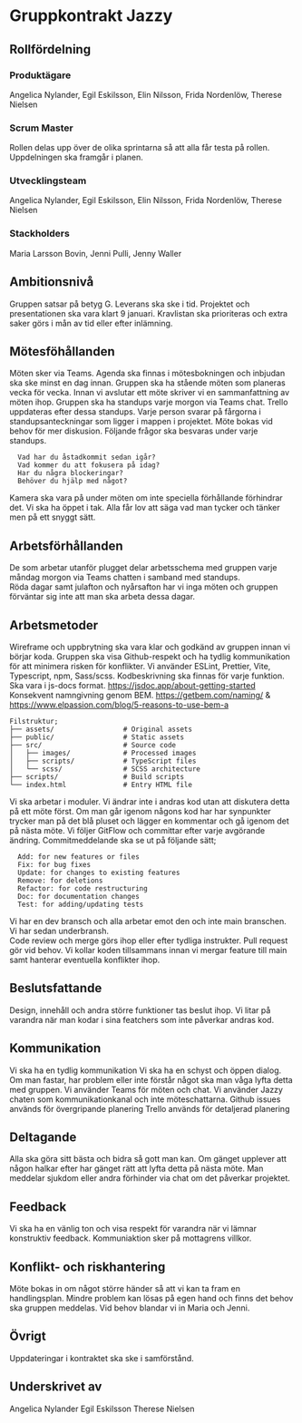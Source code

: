 
# Gruppkontrakt Jazzy

## Rollfördelning
### Produktägare
Angelica Nylander, 
Egil Eskilsson,
Elin Nilsson,
Frida Nordenlöw,
Therese Nielsen

### Scrum Master
Rollen delas upp över de olika sprintarna så att alla får testa på rollen.
Uppdelningen ska framgår i planen. 

### Utvecklingsteam
Angelica Nylander, 
Egil Eskilsson,
Elin Nilsson,
Frida Nordenlöw,
Therese Nielsen

### Stackholders 
Maria Larsson Bovin, 
Jenni Pulli, 
Jenny Waller

## Ambitionsnivå
Gruppen satsar på betyg G.
Leverans ska ske i tid. Projektet och presentationen ska vara klart 9 januari. 
Kravlistan ska prioriteras och extra saker görs i mån av tid eller efter inlämning.   

## Mötesföhållanden
Möten sker via Teams. Agenda ska finnas i mötesbokningen och inbjudan ska ske minst en dag innan. 
Gruppen ska ha stående möten som planeras vecka för vecka. Innan vi avslutar ett möte skriver vi en sammanfattning av möten ihop. 
Gruppen ska ha standups varje morgon via Teams chat. Trello uppdateras efter dessa standups. Varje person svarar på fårgorna i standupsanteckningar som ligger i mappen i projektet. Möte bokas vid behov för mer diskusion. Följande frågor ska besvaras under varje standups. 
```
  Vad har du åstadkommit sedan igår?
  Vad kommer du att fokusera på idag?
  Har du några blockeringar?
  Behöver du hjälp med något?
```
Kamera ska vara på under möten om inte speciella förhållande förhindrar det. 
Vi ska ha öppet i tak. Alla får lov att säga vad man tycker och tänker men på ett snyggt sätt. 

## Arbetsförhållanden
De som arbetar utanför plugget delar arbetsschema med gruppen varje måndag morgon via Teams chatten i samband med standups.  
Röda dagar samt julafton och nyårsafton har vi inga möten och gruppen förväntar sig inte att man ska arbeta dessa dagar. 

## Arbetsmetoder
Wireframe och uppbrytning ska vara klar och godkänd av gruppen innan vi börjar koda. 
Gruppen ska visa Github-respekt och ha tydlig kommunikation för att minimera risken för konflikter. 
Vi använder ESLint, Prettier, Vite, Typescript, npm, Sass/scss.
Kodbeskrivning ska finnas för varje funktion. Ska vara i js-docs format. https://jsdoc.app/about-getting-started
Konsekvent namngivning genom BEM. https://getbem.com/naming/ & https://www.elpassion.com/blog/5-reasons-to-use-bem-a
```
Filstruktur;
├── assets/                 # Original assets
├── public/                 # Static assets
├── src/                    # Source code
│   ├── images/             # Processed images
│   ├── scripts/            # TypeScript files
│   └── scss/               # SCSS architecture
├── scripts/                # Build scripts
└── index.html              # Entry HTML file
```
Vi ska arbetar i moduler.
Vi ändrar inte i andras kod utan att diskutera detta på ett möte först. Om man går igenom någons kod har har synpunkter trycker man på det blå pluset och lägger en kommentar och gå igenom det på nästa möte.
Vi följer GitFlow och committar efter varje avgörande ändring. Commitmeddelande ska se ut på följande sätt;  
```
  Add: for new features or files
  Fix: for bug fixes
  Update: for changes to existing features
  Remove: for deletions
  Refactor: for code restructuring
  Doc: for documentation changes
  Test: for adding/updating tests
```
Vi har en dev bransch och alla arbetar emot den och inte main branschen. Vi har sedan underbransh.  
Code review och merge görs ihop eller efter tydliga instrukter. 
Pull request gör vid behov.
Vi kollar koden tillsammans innan vi mergar feature till main samt hanterar eventuella konflikter ihop.

## Beslutsfattande
Design, innehåll och andra större funktioner tas beslut ihop. 
Vi litar på varandra när man kodar i sina featchers som inte påverkar andras kod. 

## Kommunikation
Vi ska ha en tydlig kommunikation
Vi ska ha en schyst och öppen dialog. 
Om man fastar, har problem eller inte förstår något ska man våga lyfta detta med gruppen.
Vi använder Teams för möten och chat. Vi använder Jazzy chaten som kommunikationkanal och inte möteschattarna. 
Github issues används för övergripande planering
Trello används för detaljerad planering

## Deltagande
Alla ska göra sitt bästa och bidra så gott man kan. 
Om gänget upplever att någon halkar efter har gänget rätt att lyfta detta på nästa möte. 
Man meddelar sjukdom eller andra förhinder via chat om det påverkar projektet. 

## Feedback
Vi ska ha en vänlig ton och visa respekt för varandra när vi lämnar konstruktiv feedback. 
Kommuniaktion sker på mottagrens villkor. 

## Konflikt- och riskhantering
Möte bokas in om något större händer så att vi kan ta fram en handlingsplan. 
Mindre problem kan lösas på egen hand och finns det behov ska gruppen meddelas. 
Vid behov blandar vi in Maria och Jenni. 

## Övrigt
Uppdateringar i kontraktet ska ske i samförstånd. 

## Underskrivet av
Angelica Nylander
Egil Eskilsson
Therese Nielsen
